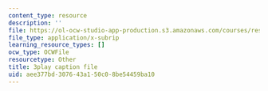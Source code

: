 ```yaml
---
content_type: resource
description: ''
file: https://ol-ocw-studio-app-production.s3.amazonaws.com/courses/res-18-009-learn-differential-equations-up-close-with-gilbert-strang-and-cleve-moler-fall-2015/aee377bd307643a150c08be54459ba10_TCkLSYxx21c.srt
file_type: application/x-subrip
learning_resource_types: []
ocw_type: OCWFile
resourcetype: Other
title: 3play caption file
uid: aee377bd-3076-43a1-50c0-8be54459ba10
---
```

